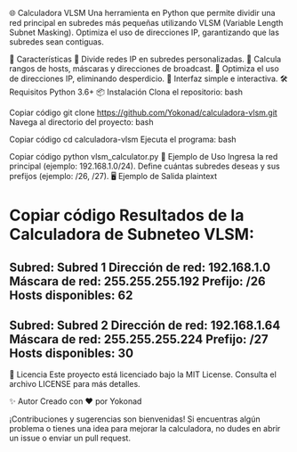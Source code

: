 🌐 Calculadora VLSM
Una herramienta en Python que permite dividir una red principal en subredes más pequeñas utilizando VLSM (Variable Length Subnet Masking). Optimiza el uso de direcciones IP, garantizando que las subredes sean contiguas.

🚀 Características
🔹 Divide redes IP en subredes personalizadas.
🔹 Calcula rangos de hosts, máscaras y direcciones de broadcast.
🔹 Optimiza el uso de direcciones IP, eliminando desperdicio.
🔹 Interfaz simple e interactiva.
🛠️ Requisitos
Python 3.6+
📦 Instalación
Clona el repositorio:
bash

Copiar código
git clone https://github.com/Yokonad/calculadora-vlsm.git
Navega al directorio del proyecto:
bash

Copiar código
cd calculadora-vlsm
Ejecuta el programa:
bash

Copiar código
python vlsm_calculator.py
🧮 Ejemplo de Uso
Ingresa la red principal (ejemplo: 192.168.1.0/24).
Define cuántas subredes deseas y sus prefijos (ejemplo: /26, /27).
🖥️ Ejemplo de Salida
plaintext

Copiar código
Resultados de la Calculadora de Subneteo VLSM:
============================================================
Subred: Subred 1
  Dirección de red: 192.168.1.0
  Máscara de red: 255.255.255.192
  Prefijo: /26
  Hosts disponibles: 62
------------------------------------------------------------
Subred: Subred 2
  Dirección de red: 192.168.1.64
  Máscara de red: 255.255.255.224
  Prefijo: /27
  Hosts disponibles: 30
------------------------------------------------------------
📜 Licencia
Este proyecto está licenciado bajo la MIT License. Consulta el archivo LICENSE para más detalles.

✨ Autor
Creado con ❤️ por Yokonad

¡Contribuciones y sugerencias son bienvenidas! Si encuentras algún problema o tienes una idea para mejorar la calculadora, no dudes en abrir un issue o enviar un pull request.
